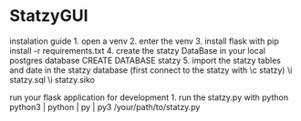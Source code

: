 # StatzyGUI

instalation guide
    1. open a venv
    2. enter the venv
    3. install flask with
        pip install -r requirements.txt
    4. create the statzy DataBase in your local postgres database
        CREATE DATABASE statzy
    5. import the statzy tables and date in the statzy database
        (first connect to the statzy with \c statzy)
        \i statzy.sql
        \i statzy.siko


run your flask application for development
    1. run the statzy.py with python
        python3 | python | py | py3 /your/path/to/statzy.py

